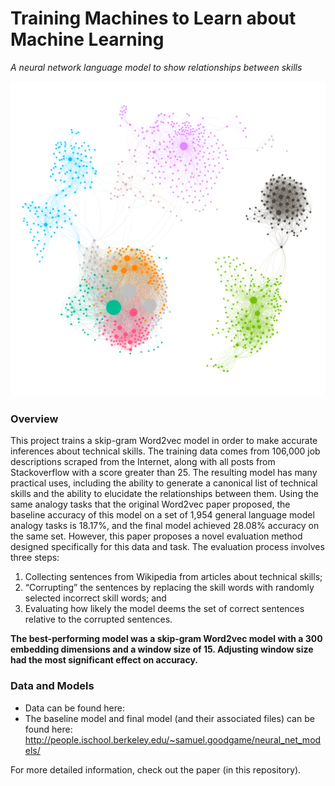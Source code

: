 # Training Machines to Learn about Machine Learning
_A neural network language model to show relationships between skills_

![What skills are the most closely related?](./assets/data.png "Which skills should I pick up?")

### Overview
This project trains a skip-gram Word2vec model in order to make accurate inferences about technical skills. The training data comes from 106,000 job descriptions scraped from the Internet, along with all posts from Stackoverflow with a score greater than 25. The resulting model has many practical uses, including the ability to generate a canonical list of technical skills and the ability to elucidate the relationships between them. Using the same analogy tasks that the original Word2vec paper proposed, the baseline accuracy of this model on a set of 1,954 general language model analogy tasks is 18.17%, and the final model achieved 28.08% accuracy on the same set. However, this paper proposes a novel evaluation method designed specifically for this data and task. The evaluation process involves three steps:
1.  Collecting sentences from Wikipedia from articles about technical skills;
2.  “Corrupting” the sentences by replacing the skill words with randomly selected incorrect skill words; and
3.  Evaluating how likely the model deems the set of correct sentences relative to the corrupted sentences.

**The best-performing model was a skip-gram Word2vec model with a 300 embedding dimensions and a window size of 15. Adjusting window size had the most significant effect on accuracy.**

### Data and Models
- Data can be found here:
- The baseline model and final model (and their associated files) can be found here: http://people.ischool.berkeley.edu/~samuel.goodgame/neural_net_models/

For more detailed information, check out the paper (in this repository).

